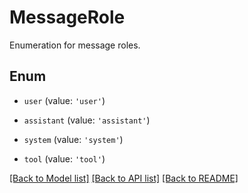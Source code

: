 # MessageRole

Enumeration for message roles.

## Enum

* `user` (value: `'user'`)

* `assistant` (value: `'assistant'`)

* `system` (value: `'system'`)

* `tool` (value: `'tool'`)

[[Back to Model list]](../README.md#documentation-for-models) [[Back to API list]](../README.md#documentation-for-api-endpoints) [[Back to README]](../README.md)
